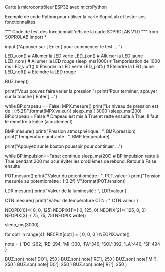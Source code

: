 Carte à  microcontrôleur ESP32 avec microPython

Exemple de code Python pour utiliser la carte SoproLab et tester ses fonctionnalités.


"""
Code de test des fonctionnalit\'e9s de la carte SOPROLAB V1.0
"""
from SOPROLAB import *

input ("Appuyer sur [ Enter ] pour commencer le test ... ")

LED_v.on()  # Allumer la LED verte 
LED_j.on()  # Allumer la LED jaune
LED_r.on()  # Allumer la LED rouge
sleep_ms(1000) # Temporisation de 1000 ms
LED_v.off()   # Eteindre la LED verte
LED_j.off()   # Eteindre la LED jaune
LED_r.off()   # Eteindre la LED rouge

BUZ.beep()

print("Vous pouvez faire varier la pression.")
print("Pour terminer, appuyer sur la touche [ Enter ] ...")

while BP.drapeau == False:
    MPX.mesure()
    print("Le niveau de pression est de : {:5.2f}".format(MPX.valeur))
    sleep_ms ( 3000 )
sleep_ms(200)
BP.drapeau = False # Drapeau est mis à True et reste ensuite à True, Il faut le remettre à False (acquitement)

BMP.mesure()
print("Pression atmosphérique : ", BMP.pression)
print("Température ambiante : ", BMP.temperature)

print("Appuyez sur le bouton poussoir pour continuer ...")

while BP.impulsion==False:
    continue
sleep_ms(200) # BP.impulsion reste à True pendant 200 ms pour éviter les problèmes de rebond. Retour à False ensuite

POT.mesure()
print("Valeur du potentiomètre : ", POT.valeur )
print("Tension mesurée au potentiomètre : {:3.2f} V".format(POT.tension))

LDR.mesure()
print("Valeur de la luminosité : ", LDR.valeur )

CTN.mesure()
print("Valeur de température CTN : ", CTN.valeur )

NEOPIX[0]=(     0,     0, 125)
NEOPIX[1]=(     0, 125,     0)
NEOPIX[2]=( 125,     0,     0)
NEOPIX[3]=(   75,   75,   75)
NEOPIX.write()

sleep_ms(3000)

for cptr in range(4):
    NEOPIX[cptr] = ( 0, 0, 0 )
NEOPIX.write()

note = { 'DO':262, 'RE':294, 'MI':330, 'FA':349, 'SOL':392, 'LA':440, 'SI':494 }

BUZ.son( note['DO'], 250 )
BUZ.son( note['RE'], 250 )
BUZ.son( note['MI'], 250 )
BUZ.son( note['DO'], 250 )
BUZ.son( note['RE'], 250 )

